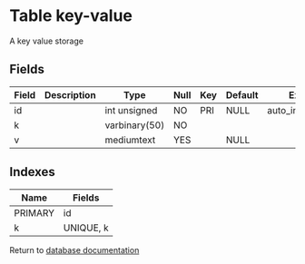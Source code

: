Table key-value
===========

A key value storage

Fields
------

| Field | Description | Type          | Null | Key | Default | Extra          |
| ----- | ----------- | ------------- | ---- | --- | ------- | -------------- |
| id    |             | int unsigned  | NO   | PRI | NULL    | auto_increment |
| k     |             | varbinary(50) | NO   |     |         |                |
| v     |             | mediumtext    | YES  |     | NULL    |                |

Indexes
------------

| Name    | Fields    |
| ------- | --------- |
| PRIMARY | id        |
| k       | UNIQUE, k |


Return to [database documentation](help/database)
